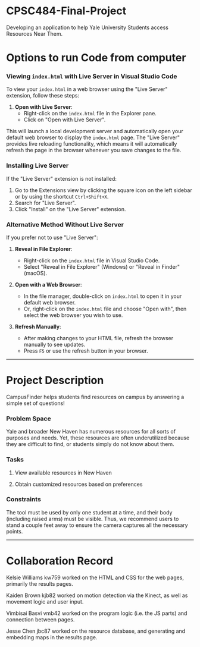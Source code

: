 # CPSC484-Final-Project
Developing an application to help Yale University Students access Resources Near Them.

# Options to run Code from computer

### Viewing `index.html` with Live Server in Visual Studio Code

To view your `index.html` in a web browser using the "Live Server" extension, follow these steps:

1. **Open with Live Server**:
   - Right-click on the `index.html` file in the Explorer pane.
   - Click on "Open with Live Server".

This will launch a local development server and automatically open your default web browser to display the `index.html` page. The "Live Server" provides live reloading functionality, which means it will automatically refresh the page in the browser whenever you save changes to the file.

### Installing Live Server

If the "Live Server" extension is not installed:

1. Go to the Extensions view by clicking the square icon on the left sidebar or by using the shortcut `Ctrl+Shift+X`.
2. Search for "Live Server".
3. Click "Install" on the "Live Server" extension.

### Alternative Method Without Live Server

If you prefer not to use "Live Server":

1. **Reveal in File Explorer**:
   - Right-click on the `index.html` file in Visual Studio Code.
   - Select "Reveal in File Explorer" (Windows) or "Reveal in Finder" (macOS).

2. **Open with a Web Browser**:
   - In the file manager, double-click on `index.html` to open it in your default web browser.
   - Or, right-click on the `index.html` file and choose "Open with", then select the web browser you wish to use.

3. **Refresh Manually**:
   - After making changes to your HTML file, refresh the browser manually to see updates.
   - Press `F5` or use the refresh button in your browser.

---

# Project Description

CampusFinder helps students find resources on campus by answering a simple set of questions!

### Problem Space

Yale and broader New Haven has numerous resources for all sorts of purposes and needs. Yet, these resources are often underutilized because they are difficult to find, or students simply do not know about them.

### Tasks

1. View available resources in New Haven

2. Obtain customized resources based on preferences

### Constraints

The tool must be used by only one student at a time, and their body (including raised arms) must be visible. Thus, we recommend users to stand a couple feet away to ensure the camera captures all the necessary points.

---

# Collaboration Record

Kelsie Williams kw759 worked on the HTML and CSS for the web pages, primarily the results pages.

Kaiden Brown kjb82 worked on motion detection via the Kinect, as well as movement logic and user input.

Vimbisai  Basvi vmb42 worked on the program logic (i.e. the JS parts) and connection between pages.

Jesse Chen jbc87 worked on the resource database, and generating and embedding maps in the results page.
